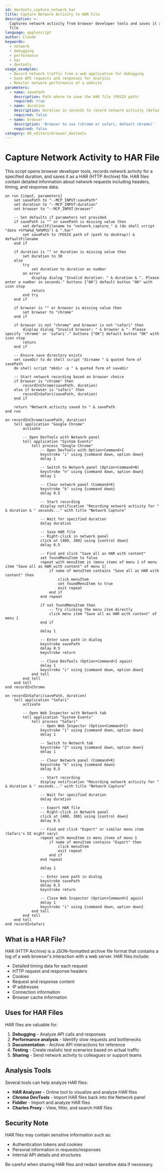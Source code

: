 ```yaml
---
id: devtools_capture_network_har
title: Capture Network Activity to HAR File
description: >-
  Captures network activity from browser developer tools and saves it as a HAR
  file
language: applescript
author: Claude
keywords:
  - network
  - debugging
  - performance
  - har
  - devtools
usage_examples:
  - Record network traffic from a web application for debugging
  - Save API requests and responses for analysis
  - Monitor network performance of a website
parameters:
  - name: savePath
    description: Path where to save the HAR file (POSIX path)
    required: true
  - name: duration
    description: Duration in seconds to record network activity (default 30)
    required: false
  - name: browser
    description: 'Browser to use (chrome or safari, default chrome)'
    required: false
category: 08_editors/browser_devtools
---
```


# Capture Network Activity to HAR File

This script opens browser developer tools, records network activity for a specified duration, and saves it as a HAR (HTTP Archive) file. HAR files contain detailed information about network requests including headers, timing, and response data.

```applescript
on run {input, parameters}
    set savePath to "--MCP_INPUT:savePath"
    set duration to "--MCP_INPUT:duration"
    set browser to "--MCP_INPUT:browser"
    
    -- Set defaults if parameters not provided
    if savePath is "" or savePath is missing value then
        set defaultFilename to "network_capture_" & (do shell script "date +%Y%m%d_%H%M%S") & ".har"
        set savePath to (POSIX path of (path to desktop)) & defaultFilename
    end if
    
    if duration is "" or duration is missing value then
        set duration to 30
    else
        try
            set duration to duration as number
        on error
            display dialog "Invalid duration: " & duration & ". Please enter a number in seconds." buttons {"OK"} default button "OK" with icon stop
            return
        end try
    end if
    
    if browser is "" or browser is missing value then
        set browser to "chrome"
    end if
    
    if browser is not "chrome" and browser is not "safari" then
        display dialog "Invalid browser: " & browser & ". Please specify 'chrome' or 'safari'." buttons {"OK"} default button "OK" with icon stop
        return
    end if
    
    -- Ensure save directory exists
    set saveDir to do shell script "dirname " & quoted form of savePath
    do shell script "mkdir -p " & quoted form of saveDir
    
    -- Start network recording based on browser choice
    if browser is "chrome" then
        recordInChrome(savePath, duration)
    else if browser is "safari" then
        recordInSafari(savePath, duration)
    end if
    
    return "Network activity saved to " & savePath
end run

on recordInChrome(savePath, duration)
    tell application "Google Chrome"
        activate
        
        -- Open DevTools with Network panel
        tell application "System Events"
            tell process "Google Chrome"
                -- Open DevTools with Option+Command+I
                keystroke "i" using {command down, option down}
                delay 1
                
                -- Switch to Network panel (Option+Command+N)
                keystroke "n" using {command down, option down}
                delay 1
                
                -- Clear network panel (Command+K)
                keystroke "k" using {command down}
                delay 0.5
                
                -- Start recording
                display notification "Recording network activity for " & duration & " seconds..." with title "Network Capture"
                
                -- Wait for specified duration
                delay duration
                
                -- Save HAR file
                -- Right-click in network panel
                click at {400, 300} using {control down}
                delay 0.5
                
                -- Find and click "Save all as HAR with content"
                set foundMenuItem to false
                repeat with menuItem in (menu items of menu 1 of menu item "Save all as HAR with content" of menu 1)
                    if name of menuItem contains "Save all as HAR with content" then
                        click menuItem
                        set foundMenuItem to true
                        exit repeat
                    end if
                end repeat
                
                if not foundMenuItem then
                    -- Try clicking the menu item directly
                    click menu item "Save all as HAR with content" of menu 1
                end if
                
                delay 1
                
                -- Enter save path in dialog
                keystroke savePath
                delay 0.5
                keystroke return
                
                -- Close DevTools (Option+Command+I again)
                delay 1
                keystroke "i" using {command down, option down}
            end tell
        end tell
    end tell
end recordInChrome

on recordInSafari(savePath, duration)
    tell application "Safari"
        activate
        
        -- Open Web Inspector with Network tab
        tell application "System Events"
            tell process "Safari"
                -- Open Web Inspector (Option+Command+I)
                keystroke "i" using {command down, option down}
                delay 1
                
                -- Switch to Network tab
                keystroke "2" using {command down, option down}
                delay 1
                
                -- Clear Network panel (Command+K)
                keystroke "k" using {command down}
                delay 0.5
                
                -- Start recording
                display notification "Recording network activity for " & duration & " seconds..." with title "Network Capture"
                
                -- Wait for specified duration
                delay duration
                
                -- Export HAR file
                -- Right-click in Network panel
                click at {400, 300} using {control down}
                delay 0.5
                
                -- Find and click "Export" or similar menu item (Safari's UI might vary)
                repeat with menuItem in menu items of menu 1
                    if name of menuItem contains "Export" then
                        click menuItem
                        exit repeat
                    end if
                end repeat
                
                delay 1
                
                -- Enter save path in dialog
                keystroke savePath
                delay 0.5
                keystroke return
                
                -- Close Web Inspector (Option+Command+I again)
                delay 1
                keystroke "i" using {command down, option down}
            end tell
        end tell
    end tell
end recordInSafari
```

## What is a HAR File?

HAR (HTTP Archive) is a JSON-formatted archive file format that contains a log of a web browser's interaction with a web server. HAR files include:

- Detailed timing data for each request
- HTTP request and response headers
- Cookies
- Request and response content
- IP addresses
- Connection information
- Browser cache information

## Uses for HAR Files

HAR files are valuable for:

1. **Debugging** - Analyze API calls and responses
2. **Performance analysis** - Identify slow requests and bottlenecks
3. **Documentation** - Archive API interactions for reference
4. **Testing** - Create realistic test scenarios based on actual traffic
5. **Sharing** - Send network activity to colleagues or support teams

## Analysis Tools

Several tools can help analyze HAR files:

- **HAR Analyzer** - Online tool to visualize and analyze HAR files
- **Chrome DevTools** - Import HAR files back into the Network panel
- **Fiddler** - Import and analyze HAR files
- **Charles Proxy** - View, filter, and search HAR files

## Security Note

HAR files may contain sensitive information such as:
- Authentication tokens and cookies
- Personal information in requests/responses
- Internal API details and structures

Be careful when sharing HAR files and redact sensitive data if necessary.
